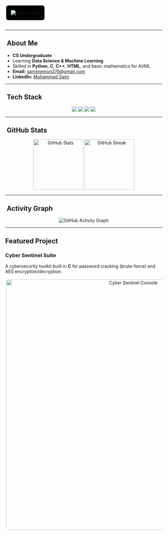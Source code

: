 <!-- Banner with Royal Blue Typing Animation -->
<p align="center" style="background-color:black; border: 3px solid white; padding: 15px; display: inline-block; border-radius: 10px;">
  <img src="https://readme-typing-svg.herokuapp.com?font=Poppins&weight=700&size=26&duration=3000&pause=1000&color=4169E1&center=true&vCenter=true&width=900&lines=Muhammad+Sami;CS+Undergraduate;Data+Science+%26+Machine+Learning+Enthusiast;Python+%7C+C+%7C+C%2B%2B+%7C+HTML;Passionate+About+AI+and+Security" alt="Typing SVG" />
</p>

---

## ​ About Me
- **CS Undergraduate**  
- Learning **Data Science & Machine Learning**  
- Skilled in **Python**, **C**, **C++**, **HTML**, and basic mathematics for AI/ML  
- **Email:** samimemon276@gmail.com  
- **LinkedIn:** [Muhammad Sami](https://www.linkedin.com/in/muhammad-sami-02a509351/)

---

## ​ Tech Stack
<p align="center">
  <img src="https://img.shields.io/badge/Python-3776AB?style=for-the-badge&logo=python&logoColor=white" />
  <img src="https://img.shields.io/badge/C-00599C?style=for-the-badge&logo=c&logoColor=white" />
  <img src="https://img.shields.io/badge/C++-00599C?style=for-the-badge&logo=cplusplus&logoColor=white" />
  <img src="https://img.shields.io/badge/HTML5-E34F26?style=for-the-badge&logo=html5&logoColor=white" />
</p>

---

## ​ GitHub Stats
<p align="center">
  <img src="https://github-readme-stats.vercel.app/api?username=MSamimemon&show_icons=true&theme=radical" alt="GitHub Stats" height="160" />
  <img src="https://github-readme-streak-stats.herokuapp.com/?user=MSamimemon&theme=radical" alt="GitHub Streak" height="160" />
</p>

---

## ​ Activity Graph
<p align="center">
  <img src="https://github-readme-activity-graph.vercel.app/graph?username=MSamimemon&theme=react-dark" alt="GitHub Activity Graph" />
</p>

---

##  Featured Project

### Cyber Sentinel Suite  
A cybersecurity toolkit built in **C** for password cracking (brute-force) and AES encryption/decryption.

<p align="center">
  <img src="2fdf3789e1978f6d5cff7fa9674643d2fdd0990b.png" alt="Cyber Sentinel Console" width="800" style="border: 3px solid white; border-radius: 8px;" />
</p>
